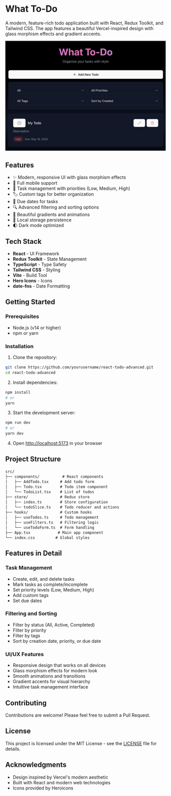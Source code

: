 # What To-Do

A modern, feature-rich todo application built with React, Redux Toolkit, and Tailwind CSS. The app features a beautiful Vercel-inspired design with glass morphism effects and gradient accents.

![What To-Do App](screenshot.png)

## Features

- ✨ Modern, responsive UI with glass morphism effects
- 📱 Full mobile support
- 🎯 Task management with priorities (Low, Medium, High)
- 🏷️ Custom tags for better organization
- 📅 Due dates for tasks
- 🔍 Advanced filtering and sorting options
- 🎨 Beautiful gradients and animations
- 💾 Local storage persistence
- 🌓 Dark mode optimized

## Tech Stack

- **React** - UI Framework
- **Redux Toolkit** - State Management
- **TypeScript** - Type Safety
- **Tailwind CSS** - Styling
- **Vite** - Build Tool
- **Hero Icons** - Icons
- **date-fns** - Date Formatting

## Getting Started

### Prerequisites

- Node.js (v14 or higher)
- npm or yarn

### Installation

1. Clone the repository:

```bash
git clone https://github.com/yourusername/react-todo-advanced.git
cd react-todo-advanced
```

2. Install dependencies:

```bash
npm install
# or
yarn
```

3. Start the development server:

```bash
npm run dev
# or
yarn dev
```

4. Open [http://localhost:5173](http://localhost:5173) in your browser

## Project Structure

```
src/
├── components/          # React components
│   ├── AddTodo.tsx     # Add todo form
│   ├── Todo.tsx        # Todo item component
│   └── TodoList.tsx    # List of todos
├── store/              # Redux store
│   ├── index.ts        # Store configuration
│   └── todoSlice.ts    # Todo reducer and actions
├── hooks/              # Custom hooks
│   ├── useTodos.ts     # Todo management
│   ├── useFilters.ts   # Filtering logic
│   └── useTodoForm.ts  # Form handling
├── App.tsx            # Main app component
└── index.css         # Global styles
```

## Features in Detail

### Task Management

- Create, edit, and delete tasks
- Mark tasks as complete/incomplete
- Set priority levels (Low, Medium, High)
- Add custom tags
- Set due dates

### Filtering and Sorting

- Filter by status (All, Active, Completed)
- Filter by priority
- Filter by tags
- Sort by creation date, priority, or due date

### UI/UX Features

- Responsive design that works on all devices
- Glass morphism effects for modern look
- Smooth animations and transitions
- Gradient accents for visual hierarchy
- Intuitive task management interface

## Contributing

Contributions are welcome! Please feel free to submit a Pull Request.

## License

This project is licensed under the MIT License - see the [LICENSE](LICENSE) file for details.

## Acknowledgments

- Design inspired by Vercel's modern aesthetic
- Built with React and modern web technologies
- Icons provided by Heroicons
